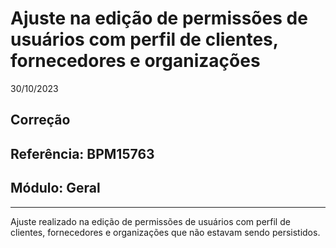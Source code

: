 # Ajuste na edição de permissões de usuários com perfil de clientes, fornecedores e organizações
30/10/2023
## Correção
## Referência: BPM15763
## Módulo: Geral
***

Ajuste realizado na edição de permissões de usuários com perfil de clientes, fornecedores e organizações que não estavam sendo persistidos.
